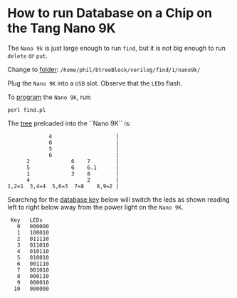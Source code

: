# How to run Database on a Chip on the Tang Nano 9K

The ``Nano 9k`` is just large enough to run ``find``, but it is not big enough to run ``delete`` or ``put``.

Change to [folder](https://en.wikipedia.org/wiki/File_folder): ```/home/phil/btreeBlock/verilog/find/1/nano9k/```

Plug the ``Nano 9K`` into a ``USB`` slot.  Observe that the ``LED``s flash.

To [program](https://en.wikipedia.org/wiki/Computer_program) the ``Nano 9K``, run:

```
perl find.pl
```

The [tree](https://en.wikipedia.org/wiki/Tree_(data_structure)) preloaded into the ``Nano 9K`` is:

```
             4                    |
             0                    |
             5                    |
             6                    |
      2             6    7        |
      5             6    6.1      |
      1             3    8        |
      4                  2        |
1,2=1  3,4=4  5,6=3  7=8    8,9=2 |
```

Searching for the [database key](https://en.wikipedia.org/wiki/Key%E2%80%93value_database) below will switch the leds as shown reading left to right
below away from the power light on the ``Nano 9K``.

```
 Key   LEDs
   0   000000
   1   100010
   2   011110
   3   011010
   4   010110
   5   010010
   6   001110
   7   001010
   8   000110
   9   000010
  10   000000
```
